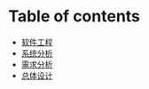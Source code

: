 # Table of contents

* [软件工程](README.md)
* [系统分析](ruan-jian-sheng-cun-zhou-qi-yu-kai-fa-mo-xing.md)
* [需求分析](xu-qiu-fen-xi.md)
* [总体设计](untitled-1.md)


